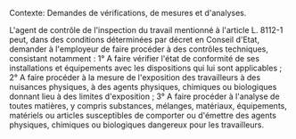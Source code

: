 Contexte: Demandes de vérifications, de mesures et d'analyses.

L'agent de contrôle de l'inspection du travail mentionné à l'article L. 8112-1 peut, dans des conditions déterminées par décret en Conseil d'Etat, demander à l'employeur de faire procéder à des contrôles techniques, consistant notamment : 1° A faire vérifier l'état de conformité de ses installations et équipements avec les dispositions qui lui sont applicables ; 2° A faire procéder à la mesure de l'exposition des travailleurs à des nuisances physiques, à des agents physiques, chimiques ou biologiques donnant lieu à des limites d'exposition ; 3° A faire procéder à l'analyse de toutes matières, y compris substances, mélanges, matériaux, équipements, matériels ou articles susceptibles de comporter ou d'émettre des agents physiques, chimiques ou biologiques dangereux pour les travailleurs.